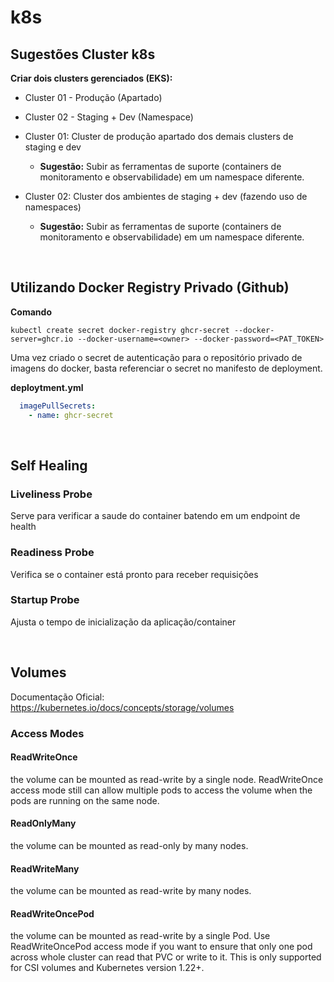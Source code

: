 # k8s

## Sugestões Cluster k8s

**Criar dois clusters gerenciados (EKS):**
- Cluster 01 - Produção (Apartado)
- Cluster 02 - Staging + Dev (Namespace)

- Cluster 01: Cluster de produção apartado dos demais clusters de staging e dev
    - **Sugestão:** Subir as ferramentas de suporte (containers de monitoramento e observabilidade) em um namespace diferente.
- Cluster 02: Cluster dos ambientes de staging + dev (fazendo uso de namespaces)
    - **Sugestão:** Subir as ferramentas de suporte (containers de monitoramento e observabilidade) em um namespace diferente.

<br>

## Utilizando Docker Registry Privado (Github)

**Comando**
```
kubectl create secret docker-registry ghcr-secret --docker-server=ghcr.io --docker-username=<owner> --docker-password=<PAT_TOKEN>
```

Uma vez criado o secret de autenticação para o repositório privado de imagens do docker, basta referenciar o secret no manifesto de deployment.

**deploytment.yml**
```yaml
  imagePullSecrets:
    - name: ghcr-secret
```

<br>

## Self Healing

### Liveliness Probe
Serve para verificar a saude do container batendo em um endpoint de health

### Readiness Probe
Verifica se o container está pronto para receber requisições

### Startup Probe
Ajusta o tempo de inicialização da aplicação/container

<br>

## Volumes

Documentação Oficial: https://kubernetes.io/docs/concepts/storage/volumes <br>

### Access Modes 
#### ReadWriteOnce
the volume can be mounted as read-write by a single node. ReadWriteOnce access mode still can allow multiple pods to access the volume when the pods are running on the same node.
#### ReadOnlyMany
the volume can be mounted as read-only by many nodes.
#### ReadWriteMany
the volume can be mounted as read-write by many nodes.
#### ReadWriteOncePod
the volume can be mounted as read-write by a single Pod. Use ReadWriteOncePod access mode if you want to ensure that only one pod across whole cluster can read that PVC or write to it. This is only supported for CSI volumes and Kubernetes version 1.22+.
